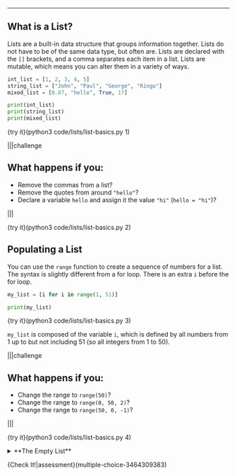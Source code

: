 ----------

## What is a List?

Lists are a built-in data structure that groups information together. Lists do not have to be of the same data type, but often are. Lists are declared with the `[]` brackets, and a comma separates each item in a list. Lists are mutable, which means you can alter them in a variety of ways.

```python
int_list = [1, 2, 3, 4, 5]
string_list = ["John", "Paul", "George", "Ringo"]
mixed_list = [0.87, "hello", True, 17]

print(int_list)
print(string_list)
print(mixed_list)
```

{try it}(python3 code/lists/list-basics.py 1)

|||challenge
## What happens if you:
* Remove the commas from a list?
* Remove the quotes from around `"hello"`?
* Declare a variable `hello` and assign it the value `"hi"` (`hello = "hi"`)?

|||

{try it}(python3 code/lists/list-basics.py 2)

## Populating a List

You can use the `range` function to create a sequence of numbers for a list. The syntax is slightly different from a for loop. There is an extra `i` before the for loop.

```python
my_list = [i for i in range(1, 51)]

print(my_list)
```

{try it}(python3 code/lists/list-basics.py 3)

`my_list` is composed of the variable `i`, which is defined by all numbers from 1 up to but not including 51 (so all integers from 1 to 50).

|||challenge
## What happens if you:
* Change the range to `range(50)`?
* Change the range to `range(0, 50, 2)`?
* Change the range to `range(50, 0, -1)`?

|||

{try it}(python3 code/lists/list-basics.py 4)

<details><summary>**The Empty List**</summary>There is a special list called an empty list. This is a list that has no elements. An empty list looks like this: `my_list = []`. We will see how to add elements to an empty list in a later lesson.</details>

{Check It!|assessment}(multiple-choice-3464309383)

